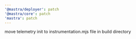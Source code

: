 ```yaml
---
'@mastra/deployer': patch
'@mastra/core': patch
'mastra': patch
---
```


move telemetry init to instrumentation.mjs file in build directory
